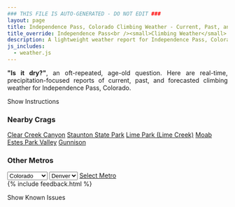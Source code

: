 ```yaml
---
### THIS FILE IS AUTO-GENERATED - DO NOT EDIT ###
layout: page
title: Independence Pass, Colorado Climbing Weather - Current, Past, and Forecasted
title_override: Independence Pass<br /><small>Climbing Weather</small>
description: A lightweight weather report for Independence Pass, Colorado. Optimized for slow internet connections.
js_includes:
  - weather.js
---
```


<section class="measure center lh-copy f5-ns f6 ph2 mv4" style="text-align: justify;">
<strong>"Is it dry?"</strong>, an oft-repeated, age-old question. Here are real-time,
precipitation-focused reports of current, past, and forecasted climbing weather for Independence Pass, Colorado.
</section>

<p id="settings-toggle" class="mw5 b center tc hover-light-red black-70 pointer">Show Instructions</p>
<section id="settings" class="overflow-hidden" style="display:none;">
    <div class="mv2 ph2 center">
        <div class="fn f6 tc pv2">
            <p class="measure lh-copy center"><strong>Show/hide hourly forecasts</strong> by clicking the desired day.</p>
            <hr class="mw5 p0 mv2 o-60 b0 bt b--light-red light-red bg-light-red">
            <p class="measure lh-copy center"><strong>Current and Past conditions</strong> are measured by the nearest weather station. <strong>Forecast conditions</strong> are calculated and polled separately.</p>
            <hr class="mw5 p0 mv2 o-60 b0 bt b--light-red light-red bg-light-red">
            <p class="measure lh-copy center"><strong>Having issues?</strong> Try <a id="clear-cache" class="no-underline relative fancy-link light-red hover-light-red" href="#">clearing the local cache</a>.</p>
            <hr class="mw5 p0 mv2 o-60 b0 bt b--light-red light-red bg-light-red">
            <p class="measure lh-copy center">Weather data sourced from <a class="no-underline fancy-link relative light-red" target="_blank" href="https://www.weather.gov/documentation/services-web-api">weather.gov</a>.</p>
        </div>
    </div>
</section>
<section id="weather" data-crag="independence-pass-colorado" class="mv4-ns mv3 ph2 center"></section>
<section id="nearby" class="tc lh-copy">
  <h3>Nearby Crags</h3>
<a class="nowrap no-underline fancy-link relative light-red mh3" href="/crags/clear-creek-canyon-colorado-weather.html">Clear Creek Canyon</a>
<a class="nowrap no-underline fancy-link relative light-red mh3" href="/crags/staunton-state-park-colorado-weather.html">Staunton State Park</a>
<a class="nowrap no-underline fancy-link relative light-red mh3" href="/crags/lime-park-lime-creek-colorado-weather.html">Lime Park (Lime Creek)</a>
<a class="nowrap no-underline fancy-link relative light-red mh3" href="/crags/moab-utah-weather.html">Moab</a>
<a class="nowrap no-underline fancy-link relative light-red mh3" href="/crags/estes-park-valley-colorado-weather.html">Estes Park Valley</a>
<a class="nowrap no-underline fancy-link relative light-red mh3" href="/crags/gunnison-colorado-weather.html">Gunnison</a>
</section>
<section id="nearby" class="tc lh-copy">
  <h3>Other Metros</h3>
  <select class="ma1 bg-near-white pa2" id="stateSel">
    <option value="Texas">Texas</option>
    <option value="Washington">Washington</option>
    <option value="Colorado" selected>Colorado</option>
    <option value="Tennessee">Tennessee</option>
    <option value="Utah">Utah</option>
    <option value="California">California</option>
  </select>
  <select class="ma1 bg-near-white pa2" id="citySel">
    <option value="Denver" selected>Denver</option>
  </select>
  <a id="selectMetro" class="f6 link dim ph3 pv2 ma1 dib white bg-light-red" href="/crags/denver-colorado-weather.html">Select Metro</a>
  <script>
    var states = [];
    states["Texas"] = "Austin"
    states["Washington"] = "Seattle"
    states["Colorado"] = "Denver"
    states["Tennessee"] = "Nashville"
    states["Utah"] = "Salt Lake City"
    states["California"] = "San Francisco|Los Angeles"
  </script>
</section>
{% include feedback.html %}
<p id="issues-toggle" class="mw5 b center tc hover-light-red black-70 pointer">Show Known Issues</p>
<section id="issues" class="overflow-hidden tc f6">
</section>

<script>
  var weekly_GJT_162_97 = {"updated":"2023-03-17T07:23:29+00:00","units":"us","forecastGenerator":"BaselineForecastGenerator","generatedAt":"2023-03-17T08:34:10+00:00","updateTime":"2023-03-17T07:23:29+00:00","validTimes":"2023-03-17T01:00:00+00:00/P8D","elevation":{"unitCode":"wmoUnit:m","value":3193.9992},"periods":[{"number":1,"name":"Overnight","startTime":"2023-03-17T02:00:00-06:00","endTime":"2023-03-17T06:00:00-06:00","isDaytime":false,"temperature":-1,"temperatureUnit":"F","temperatureTrend":null,"probabilityOfPrecipitation":{"unitCode":"wmoUnit:percent","value":null},"dewpoint":{"unitCode":"wmoUnit:degC","value":-18.88888888888889},"relativeHumidity":{"unitCode":"wmoUnit:percent","value":90},"windSpeed":"5 mph","windDirection":"SSE","icon":"https://api.weather.gov/icons/land/night/cold?size=medium","shortForecast":"Mostly Cloudy","detailedForecast":"Mostly cloudy, with a low around -1. Wind chill values as low as -13. South southeast wind around 5 mph."},{"number":2,"name":"Friday","startTime":"2023-03-17T06:00:00-06:00","endTime":"2023-03-17T18:00:00-06:00","isDaytime":true,"temperature":22,"temperatureUnit":"F","temperatureTrend":null,"probabilityOfPrecipitation":{"unitCode":"wmoUnit:percent","value":30},"dewpoint":{"unitCode":"wmoUnit:degC","value":-11.11111111111111},"relativeHumidity":{"unitCode":"wmoUnit:percent","value":89},"windSpeed":"5 to 10 mph","windDirection":"W","icon":"https://api.weather.gov/icons/land/day/snow,20/snow,30?size=medium","shortForecast":"Chance Snow Showers","detailedForecast":"A chance of snow showers after 11am. Partly sunny, with a high near 22. West wind 5 to 10 mph. Chance of precipitation is 30%. New snow accumulation of less than half an inch possible."},{"number":3,"name":"Friday Night","startTime":"2023-03-17T18:00:00-06:00","endTime":"2023-03-18T06:00:00-06:00","isDaytime":false,"temperature":-4,"temperatureUnit":"F","temperatureTrend":null,"probabilityOfPrecipitation":{"unitCode":"wmoUnit:percent","value":30},"dewpoint":{"unitCode":"wmoUnit:degC","value":-14.444444444444445},"relativeHumidity":{"unitCode":"wmoUnit:percent","value":62},"windSpeed":"5 to 10 mph","windDirection":"E","icon":"https://api.weather.gov/icons/land/night/snow,30/cold?size=medium","shortForecast":"Chance Snow Showers then Partly Cloudy","detailedForecast":"A chance of snow showers before 11pm. Partly cloudy, with a low around -4. Wind chill values as low as -18. East wind 5 to 10 mph. Chance of precipitation is 30%."},{"number":4,"name":"Saturday","startTime":"2023-03-18T06:00:00-06:00","endTime":"2023-03-18T18:00:00-06:00","isDaytime":true,"temperature":21,"temperatureUnit":"F","temperatureTrend":null,"probabilityOfPrecipitation":{"unitCode":"wmoUnit:percent","value":20},"dewpoint":{"unitCode":"wmoUnit:degC","value":-17.22222222222222},"relativeHumidity":{"unitCode":"wmoUnit:percent","value":47},"windSpeed":"5 to 10 mph","windDirection":"WNW","icon":"https://api.weather.gov/icons/land/day/few/snow,20?size=medium","shortForecast":"Sunny then Slight Chance Snow Showers","detailedForecast":"A slight chance of snow showers after noon. Sunny, with a high near 21. Wind chill values as low as -17. West northwest wind 5 to 10 mph. Chance of precipitation is 20%. New snow accumulation of less than half an inch possible."},{"number":5,"name":"Saturday Night","startTime":"2023-03-18T18:00:00-06:00","endTime":"2023-03-19T06:00:00-06:00","isDaytime":false,"temperature":-1,"temperatureUnit":"F","temperatureTrend":null,"probabilityOfPrecipitation":{"unitCode":"wmoUnit:percent","value":null},"dewpoint":{"unitCode":"wmoUnit:degC","value":-17.77777777777778},"relativeHumidity":{"unitCode":"wmoUnit:percent","value":63},"windSpeed":"5 to 10 mph","windDirection":"SW","icon":"https://api.weather.gov/icons/land/night/cold?size=medium","shortForecast":"Mostly Clear","detailedForecast":"Mostly clear, with a low around -1. Southwest wind 5 to 10 mph."},{"number":6,"name":"Sunday","startTime":"2023-03-19T06:00:00-06:00","endTime":"2023-03-19T18:00:00-06:00","isDaytime":true,"temperature":25,"temperatureUnit":"F","temperatureTrend":null,"probabilityOfPrecipitation":{"unitCode":"wmoUnit:percent","value":null},"dewpoint":{"unitCode":"wmoUnit:degC","value":-13.333333333333334},"relativeHumidity":{"unitCode":"wmoUnit:percent","value":62},"windSpeed":"5 to 10 mph","windDirection":"WSW","icon":"https://api.weather.gov/icons/land/day/sct?size=medium","shortForecast":"Mostly Sunny","detailedForecast":"Mostly sunny, with a high near 25."},{"number":7,"name":"Sunday Night","startTime":"2023-03-19T18:00:00-06:00","endTime":"2023-03-20T06:00:00-06:00","isDaytime":false,"temperature":6,"temperatureUnit":"F","temperatureTrend":null,"probabilityOfPrecipitation":{"unitCode":"wmoUnit:percent","value":null},"dewpoint":{"unitCode":"wmoUnit:degC","value":-14.444444444444445},"relativeHumidity":{"unitCode":"wmoUnit:percent","value":69},"windSpeed":"10 mph","windDirection":"WSW","icon":"https://api.weather.gov/icons/land/night/cold?size=medium","shortForecast":"Mostly Cloudy","detailedForecast":"Mostly cloudy, with a low around 6."},{"number":8,"name":"Monday","startTime":"2023-03-20T06:00:00-06:00","endTime":"2023-03-20T18:00:00-06:00","isDaytime":true,"temperature":27,"temperatureUnit":"F","temperatureTrend":null,"probabilityOfPrecipitation":{"unitCode":"wmoUnit:percent","value":null},"dewpoint":{"unitCode":"wmoUnit:degC","value":-6.666666666666667},"relativeHumidity":{"unitCode":"wmoUnit:percent","value":74},"windSpeed":"10 to 15 mph","windDirection":"WSW","icon":"https://api.weather.gov/icons/land/day/snow?size=medium","shortForecast":"Snow Showers Likely","detailedForecast":"Snow showers likely. Mostly cloudy, with a high near 27. New snow accumulation of less than one inch possible."},{"number":9,"name":"Monday Night","startTime":"2023-03-20T18:00:00-06:00","endTime":"2023-03-21T06:00:00-06:00","isDaytime":false,"temperature":16,"temperatureUnit":"F","temperatureTrend":null,"probabilityOfPrecipitation":{"unitCode":"wmoUnit:percent","value":null},"dewpoint":{"unitCode":"wmoUnit:degC","value":-8.333333333333334},"relativeHumidity":{"unitCode":"wmoUnit:percent","value":81},"windSpeed":"10 to 15 mph","windDirection":"SW","icon":"https://api.weather.gov/icons/land/night/snow?size=medium","shortForecast":"Snow Showers Likely","detailedForecast":"Snow showers likely. Cloudy, with a low around 16. New snow accumulation of 1 to 3 inches possible."},{"number":10,"name":"Tuesday","startTime":"2023-03-21T06:00:00-06:00","endTime":"2023-03-21T18:00:00-06:00","isDaytime":true,"temperature":30,"temperatureUnit":"F","temperatureTrend":null,"probabilityOfPrecipitation":{"unitCode":"wmoUnit:percent","value":null},"dewpoint":{"unitCode":"wmoUnit:degC","value":-3.888888888888889},"relativeHumidity":{"unitCode":"wmoUnit:percent","value":85},"windSpeed":"15 mph","windDirection":"SW","icon":"https://api.weather.gov/icons/land/day/snow/blizzard?size=medium","shortForecast":"Snow Showers","detailedForecast":"Snow showers before 5pm, then snow showers and patchy blowing snow. Cloudy, with a high near 30. New snow accumulation of 2 to 4 inches possible."},{"number":11,"name":"Tuesday Night","startTime":"2023-03-21T18:00:00-06:00","endTime":"2023-03-22T06:00:00-06:00","isDaytime":false,"temperature":18,"temperatureUnit":"F","temperatureTrend":null,"probabilityOfPrecipitation":{"unitCode":"wmoUnit:percent","value":null},"dewpoint":{"unitCode":"wmoUnit:degC","value":-4.444444444444445},"relativeHumidity":{"unitCode":"wmoUnit:percent","value":84},"windSpeed":"15 to 20 mph","windDirection":"SW","icon":"https://api.weather.gov/icons/land/night/blizzard?size=medium","shortForecast":"Snow Showers And Areas Of Blowing Snow","detailedForecast":"Snow showers and areas of blowing snow. Cloudy, with a low around 18. New snow accumulation of 5 to 9 inches possible."},{"number":12,"name":"Wednesday","startTime":"2023-03-22T06:00:00-06:00","endTime":"2023-03-22T18:00:00-06:00","isDaytime":true,"temperature":27,"temperatureUnit":"F","temperatureTrend":null,"probabilityOfPrecipitation":{"unitCode":"wmoUnit:percent","value":null},"dewpoint":{"unitCode":"wmoUnit:degC","value":-7.777777777777778},"relativeHumidity":{"unitCode":"wmoUnit:percent","value":81},"windSpeed":"20 to 25 mph","windDirection":"WSW","icon":"https://api.weather.gov/icons/land/day/blizzard?size=medium","shortForecast":"Snow Showers And Areas Of Blowing Snow","detailedForecast":"Snow showers and areas of blowing snow. Cloudy, with a high near 27. New snow accumulation of 3 to 5 inches possible."},{"number":13,"name":"Wednesday Night","startTime":"2023-03-22T18:00:00-06:00","endTime":"2023-03-23T06:00:00-06:00","isDaytime":false,"temperature":7,"temperatureUnit":"F","temperatureTrend":null,"probabilityOfPrecipitation":{"unitCode":"wmoUnit:percent","value":null},"dewpoint":{"unitCode":"wmoUnit:degC","value":-10},"relativeHumidity":{"unitCode":"wmoUnit:percent","value":82},"windSpeed":"15 to 25 mph","windDirection":"WSW","icon":"https://api.weather.gov/icons/land/night/blizzard?size=medium","shortForecast":"Snow Showers Likely And Areas Of Blowing Snow","detailedForecast":"Snow showers likely and areas of blowing snow. Mostly cloudy, with a low around 7. New snow accumulation of 1 to 3 inches possible."},{"number":14,"name":"Thursday","startTime":"2023-03-23T06:00:00-06:00","endTime":"2023-03-23T18:00:00-06:00","isDaytime":true,"temperature":21,"temperatureUnit":"F","temperatureTrend":null,"probabilityOfPrecipitation":{"unitCode":"wmoUnit:percent","value":null},"dewpoint":{"unitCode":"wmoUnit:degC","value":-10.555555555555555},"relativeHumidity":{"unitCode":"wmoUnit:percent","value":85},"windSpeed":"15 to 20 mph","windDirection":"W","icon":"https://api.weather.gov/icons/land/day/snow?size=medium","shortForecast":"Snow Showers","detailedForecast":"Snow showers. Mostly cloudy, with a high near 21. New snow accumulation of 1 to 3 inches possible."}]}
  var hourly_GJT_162_97 = false
  var crags_config = [
  {
    "name": "Independence Pass",
    "note": "Ultra-worthy granite.",
    "mountainProject": "https://www.mountainproject.com/area/105744331/independence-pass",
    "station": "IDPC2",
    "office": "GJT/162,97",
    "coordinates": [
      -106.704,
      39.119
    ]
  }
]</script>
